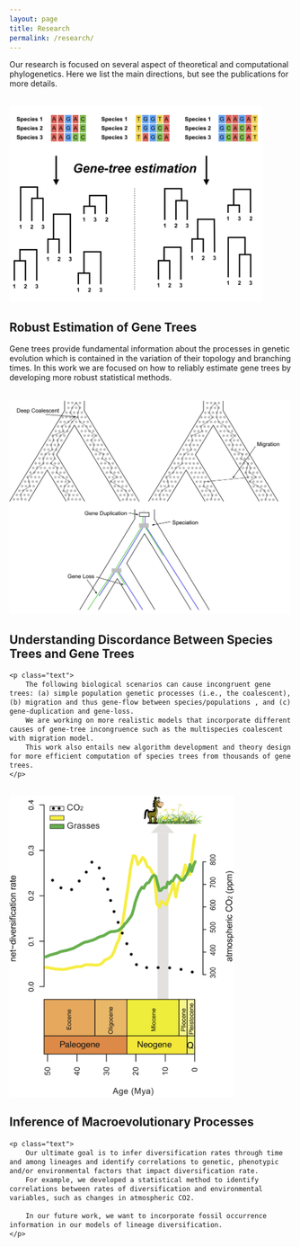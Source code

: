```yaml
---
layout: page
title: Research
permalink: /research/
---
```


<!--
Phylogenies depict the evolutionary relationships among species. Much of the current interest in phylogenetics comes from advances in DNA sequencing technologies that now allow the phylogenetic comparison of hundreds or thousands of genes. The availability of genome-size dataset enable new research directions, such as, studying heterogeneity in the process of molecular evolution due to adaptation and studying differential evolutionary histories of genes. A major challenge in phylogenetics is to infer events that occurred million of years ago while only having data from extant species. Nevertheless, new mathematical and statistical methods continue to advance and improve our ability to effectively study these problems.
-->
<p class="text">
Our research is focused on several aspect of theoretical and computational phylogenetics. Here we list the main directions, but see the publications for more details.
</p>

<br />

<!-- Section 1 -->
<div class="container-small">
<img class="floatleft" src="/assets/images/Figure_1_v2.png" width="450">
<div id="rcornersbox1">
    <h2>Robust Estimation of Gene Trees</h2>
<!--
Gene trees provide the fundamental information in molecular phylogenetics. Originally, a single or a few well curated genes were used for phylogenetic inference. Then, the species tree was assumed to be the same as the estimated gene tree. Today, we often have hundreds or thousands of loci in our datasets. Hence, we can examine comparatively the substitution process for each single locus and ask new research questions, such as: (a) Did this gene evolve under selective pressures? (b) Did this gene evolve under a time-reversible or non-reversible model? (c) Did the substitution process change along the lineages of the tree? (d) Did this gene evolve under a strict molecular clock?
To answer these questions we develop more realistic substitution models in RevBayes. For example, we have designed RevBayes to model heterogeneous substitution process along the branches of a tree which can be used to model variation in GC content among lineages as well as variation in selective pressures along lineages. Additionally, we develop more efficient methods to test for the relative fit a model (Höhna et al. 2017, Bioinformatics) and develop new methods, e.g., posterior predictive testing, to test the absolute fit a model (Höhna et al. 2017, MBE). Moreover, this work is fundamental for any phylogenetic analysis because robust and accurate estimates of gene trees are crucial for all research areas using phylogenetics.
-->
    <p class="text">
        Gene trees provide fundamental information about the processes in genetic evolution which is contained in the variation of their topology and branching times.
        In this work we are focused on how to reliably estimate gene trees by developing more robust statistical methods.
    </p>

</div>
</div>

<br>

<!-- Section 2 -->
<div class="container-small">
<img class="floatleft" src="/assets/images/Figure_2_v2.png" width="500">
<div id="rcornersbox2">
    <h2>Understanding Discordance Between Species Trees and Gene Trees</h2>
<!--
Phylogenetic inferences from genomic data consist of many loci. Each locus is assumed to evolve independently because recombination breaks linkage between loci. Independent loci can therefore have distinct evolutionary histories and cause gene tree species tree incongruence. For example, the following scenarios can cause incongruent gene trees: (a) simple population genetic processes (i.e., the coalescent), (b) migration and thus gene-flow between species/populations , and (c) gene-duplication and gene-loss. Even though, gene-tree discordance is a major challenge in species-tree estimation, its identification also provides key information about biological processes. Our first key question is the estimation of species trees when the underlying gene trees are discordant. Specifically, we are working on more realistic models that incorporate different causes of gene-tree incongruence such as the multispecies coalescent with migration model. This work also entails new algorithm development and theory design for more efficient computation of species trees from thousands of gene trees. Our second key question is the estimation of divergence times under complex gene-tree histories (e.g., Martin and Höhna 2017, Martin et al. 2017). Gene trees are older than species/population divergence under a multispecies coalescent model, but gene trees are younger than species/population divergence in the presence of migration. This problem is exacerbated for young species. Thus, we aim to obtain improved and robust estimated of divergences times using our new developments on a multispecies coalescent with migration model. Finally, this multispecies coalescent with migration model could be used for improved species delimitation in the presence of migration.
-->

    <p class="text">
        The following biological scenarios can cause incongruent gene trees: (a) simple population genetic processes (i.e., the coalescent), (b) migration and thus gene-flow between species/populations , and (c) gene-duplication and gene-loss.
        We are working on more realistic models that incorporate different causes of gene-tree incongruence such as the multispecies coalescent with migration model.
        This work also entails new algorithm development and theory design for more efficient computation of species trees from thousands of gene trees.
    </p>

</div>
</div>

<br/>

<!-- Section 3 -->
<div class="container-small">
<img class="floatleft" src="/assets/images/Figure_4.png" width="400">
<div id="rcornersbox1">
    <h2>Inference of Macroevolutionary Processes</h2>

    <p class="text">
        Our ultimate goal is to infer diversification rates through time and among lineages and identify correlations to genetic, phenotypic and/or environmental factors that impact diversification rate.
        For example, we developed a statistical method to identify correlations between rates of diversification and environmental variables, such as changes in atmospheric CO2.

        In our future work, we want to incorporate fossil occurrence information in our models of lineage diversification.
    </p>

</div>
</div>
